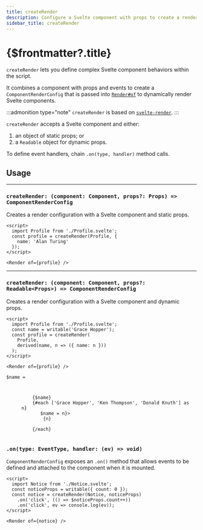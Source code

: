 ```yaml
---
title: createRender
description: Configure a Svelte component with props to create a render config
sidebar_title: createRender
---
```


<script>
  import { Render, createRender } from 'svelte-headless-table';
  import { useHljs } from '$lib/utils/useHljs';
  useHljs('ts');
</script>

# {$frontmatter?.title}

`createRender` lets you define complex Svelte component behaviors within the script.

It combines a component with props and events to create a `ComponentRenderConfig` that is passed into [`Render#of`](../--render.md) to dynamically render Svelte components.

:::admonition type="note"
`createRender` is based on [`svelte-render`](https://github.com/bryanmylee/svelte-render).
:::

`createRender` accepts a Svelte component and either:

1. an object of static props; or
2. a `Readable` object for dynamic props.

To define event handlers, chain `.on(type, handler)` method calls.

## Usage

---

### `createRender: (component: Component, props?: Props) => ComponentRenderConfig`

Creates a render configuration with a Svelte component and static props.

```svelte
<script>
  import Profile from './Profile.svelte';
  const profile = createRender(Profile, {
    name: 'Alan Turing'
  });
</script>

<Render of={profile} />
```

<script>
  import Profile from './Profile.svelte';
  const profile = createRender(Profile, { name: 'Alan Turing' });
</script>

<Render of={profile} />

---

### `createRender: (component: Component, props?: Readable<Props>) => ComponentRenderConfig`

Creates a render configuration with a Svelte component and dynamic props.

```svelte
<script>
  import Profile from './Profile.svelte';
  const name = writable('Grace Hopper');
  const profile = createRender(
    Profile,
    derived(name, n => ({ name: n }))
  );
</script>

<Render of={profile} />
```

<script>
  import { Menu, MenuItem } from '@svelteness/kit-docs';
  import { writable, derived } from 'svelte/store';

  const name = writable('Grace Hopper');
  const dynamicProfile = createRender(
    Profile,
    derived(name, n => ({ name: n }))
  );
</script>

<div class="flex justify-end items-baseline mb-4">
  <code>$name =
  <Menu class="ml-auto">
    <span slot="button" class="text-base">{$name}</span>
    {#each ['Grace Hopper', 'Ken Thompson', 'Donald Knuth'] as n}
      <MenuItem selected={$name === n} on:select={() => $name = n}>
        {n}
      </MenuItem>
    {/each}
  </Menu></code>
</div>
<Render of={dynamicProfile} />

### `.on(type: EventType, handler: (ev) => void)`

`ComponentRenderConfig` exposes an `.on()` method that allows events to be defined and attached to the component when it is mounted.

```svelte
<script>
  import Notice from './Notice.svelte';
  const noticeProps = writable({ count: 0 });
  const notice = createRender(Notice, noticeProps)
    .on('click', (() => $noticeProps.count++))
    .on('click', ev => console.log(ev));
</script>

<Render of={notice} />
```

<script lang="ts">
  import Notice from './Notice.svelte';
  const noticeProps = writable({ count: 0 });
  const notice = createRender(Notice, noticeProps)
    .on('click', (() => $noticeProps.count++))
    .on('click', ev => console.log(ev));
</script>

<Render of={notice} />
